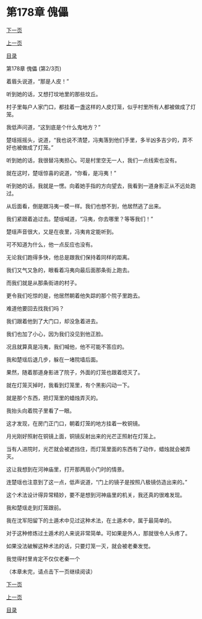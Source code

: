<h1>第178章     傀儡</h1>
            <div><p><a href="./0533_%E7%AC%AC178%E7%AB%A0_%E5%82%80%E5%84%A1.md">下一页</a></p><p><a href="./0531_%E7%AC%AC178%E7%AB%A0_%E5%82%80%E5%84%A1.md">上一页</a></p><p><a href="../">目录</a></p></div>
            <div><p>第178章     傀儡 (第2/3页)</p><p>着眉头说道，“那是人皮！”</p><p>听到她的话，又想打坟地里的那些坟丘。</p><p>村子里每户人家门口，都挂着一盏这样的人皮灯笼，似乎村里所有人都被做成了灯笼。</p><p>我低声问道，“这到底是个什么鬼地方？”</p><p>楚瑶摇摇头，说道，“我也说不清楚，冯夷落到他们手里，多半凶多吉少的，弄不好也被做成了灯笼。”</p><p>听到她的话，我很替冯夷担心。可是村里空无一人，我们一点线索也没有。</p><p>就在这时，楚瑶惊喜的说道，“你看，是冯夷！”</p><p>听到她的话，我就是一愣。向着她手指的方向望去，我看到一道身影正从不远处跑过。</p><p>从后面看，倒是跟冯夷一模一样。我们也想不到，他居然逃了出来。</p><p>我们紧跟着追过去。楚瑶喊道，“冯夷，你去哪里？等等我们！”</p><p>楚瑶声音很大，又是在夜里，冯夷肯定能听到。</p><p>可不知道为什么，他一点反应也没有。</p><p>无论我们跑得多快，他总是跟我们保持着同样的距离。</p><p>我们又气又急的，眼看着冯夷向最后面那条街上跑去。</p><p>而我们就是从那条街进的村子。</p><p>更令我们吃惊的是，他居然朝着他失踪的那个院子里跑去。</p><p>难道他要回去找我们吗？</p><p>我们跟着他到了大门口，却没急着进去。</p><p>我们也加了小心，因为我们没见到他正脸。</p><p>况且就算真是冯夷，我们喊他，他不可能不答应的。</p><p>我和楚瑶后退几步，躲在一堵院墙后面。</p><p>果然，随着那道身影进了院子，外面的灯笼也跟着熄灭了。</p><p>就在灯笼灭掉时，我看到灯笼里，有个黑影闪动一下。</p><p>就是那个东西，把灯笼里的蜡烛弄灭的。</p><p>我抬头向着院子里看了一眼。</p><p>这才发现，在房门正门口，朝着灯笼的地方挂着一枚铜镜。</p><p>月光刚好照射在铜镜上面，铜镜反射出来的光芒正照射在灯笼上。</p><p>当有人进院时，光芒就会被遮挡住，而灯笼里面的东西有了动作，蜡烛就会被弄灭。</p><p>这让我想到在河神庙里，打开那两扇小门时的情景。</p><p>连楚瑶也注意到了这一点，低声说道，“门上的镜子是按照八极镜仿造出来的。”</p><p>这个术法设计得异常精妙，要不是想到河神庙里的机关，我还真的很难发现。</p><p>我和楚瑶走到灯笼跟前。</p><p>我在沈军阳留下的土遁术中见过这种术法，在土遁术中，属于最简单的。</p><p>对于这种修炼过土遁术的人来说非常简单。可如果是外人，那就很令人头疼了。</p><p>如果没法破解这种术法的话，只要灯笼一灭，就会被老秦发觉。</p><p>我觉得村里肯定不仅仅老秦一个</p><p>（本章未完，请点击下一页继续阅读）</p></div>
            <div><p><a href="./0533_%E7%AC%AC178%E7%AB%A0_%E5%82%80%E5%84%A1.md">下一页</a></p><p><a href="./0531_%E7%AC%AC178%E7%AB%A0_%E5%82%80%E5%84%A1.md">上一页</a></p><p><a href="../">目录</a></p></div>